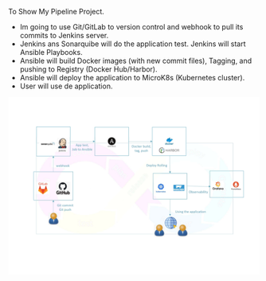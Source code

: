 
To Show My Pipeline Project. 

- Im going to use Git/GitLab to version control and webhook to pull its commits to Jenkins server.
- Jenkins ans Sonarquibe will do the application test. Jenkins will start Ansible Playbooks.
- Ansible will build Docker images (with new commit files), Tagging, and pushing to Registry (Docker Hub/Harbor).
- Ansible will deploy the application to MicroK8s (Kubernetes cluster).
- User will use de application.

  
![image](https://github.com/SpockIsCoding/pipeline/blob/main/pipeline_page-0001.jpg)
